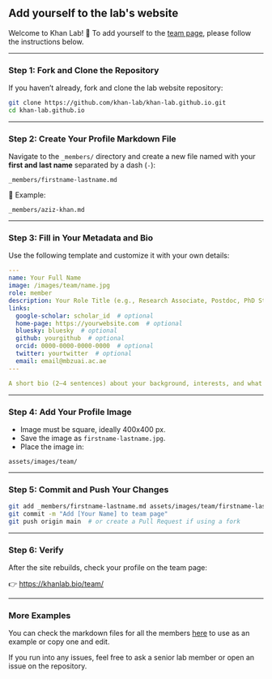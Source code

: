 ## Add yourself to the lab's website

Welcome to Khan Lab! 🎉 To add yourself to the [team page](https://khanlab.bio/team/), please follow the instructions below.

---

### Step 1: Fork and Clone the Repository

If you haven’t already, fork and clone the lab website repository:

```bash
git clone https://github.com/khan-lab/khan-lab.github.io.git
cd khan-lab.github.io
```

---

### Step 2: Create Your Profile Markdown File

Navigate to the `_members/` directory and create a new file named with your **first and last name** separated by a dash (`-`):

```
_members/firstname-lastname.md
```

📌 Example:
```
_members/aziz-khan.md
```

---

### Step 3: Fill in Your Metadata and Bio

Use the following template and customize it with your own details:

```yaml
---
name: Your Full Name
image: /images/team/name.jpg
role: member
description: Your Role Title (e.g., Research Associate, Postdoc, PhD Student)
links:
  google-scholar: scholar_id  # optional
  home-page: https://yourwebsite.com  # optional
  bluesky: bluesky  # optional
  github: yourgithub  # optional
  orcid: 0000-0000-0000-0000  # optional
  twitter: yourtwitter  # optional
  email: email@mbzuai.ac.ae
---

A short bio (2–4 sentences) about your background, interests, and what you’re working on at the lab.
```

---

### Step 4: Add Your Profile Image

- Image must be square, ideally 400x400 px.
- Save the image as `firstname-lastname.jpg`.
- Place the image in:

```
assets/images/team/
```

---

### Step 5: Commit and Push Your Changes

```bash
git add _members/firstname-lastname.md assets/images/team/firstname-lastname.jpg
git commit -m "Add [Your Name] to team page"
git push origin main  # or create a Pull Request if using a fork
```

---

### Step 6: Verify

After the site rebuilds, check your profile on the team page:

👉 https://khanlab.bio/team/

---

### More Examples

You can check the markdown files for all the members [here](https://github.com/khan-lab/khan-lab.github.io/tree/main/_members) to use as an example or copy one and edit. 

If you run into any issues, feel free to ask a senior lab member or open an issue on the repository.
